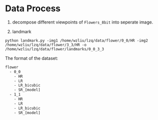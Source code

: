 # Data Process

1. decompose different viewpoints of `Flowers_8bit` into seperate image.

2. landmark

```shell
python landmark.py -img1 /home/wzliu/lzq/data/flower/0_0/HR -img2 /home/wzliu/lzq/data/flower/3_3/HR -o /home/wzliu/lzq/data/flower/landmarks/0_0_3_3
```

The format of the dataset:

```txt
flower
  - 0_0
    - HR
    - LR
    - LR_bicubic
    - SR_[model]
  - 1_1
    - HR
    - LR
    - LR_bicubic
    - SR_[model]
```
